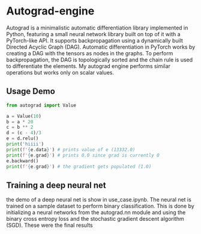# Autograd-engine
Autograd is a minimalistic automatic differentiation library implemented in Python, featuring a small neural network library built on top of it with a PyTorch-like API. It supports backpropagation using a dynamically built Directed Acyclic Graph (DAG). Automatic differentiation in PyTorch works by creating a DAG with the tensors as nodes in the graphs. To perform backpropagation, the DAG is topologically sorted and the chain rule is used to differentiate the elements. My autograd engine performs similar operations but works only on scalar values.

<h2> Usage Demo </h2>

``` python
from autograd import Value

a = Value(10)
b = a * 20
c = b ** 2
d = (c - 4)/3
e = d.relu()
print('hiiii')
print(f'{e.data}') # prints value of e (13332.0)
print(f'{e.grad}') # prints 0.0 since grad is currently 0
e.backward()
print(f'{e.grad}') # the gradient gets populated (1.0)
```
<h2> Training a deep neural net </h2>

the demo of a deep neural net is show in use_case.ipynb. The neural net is trained on a sample dataset to perform binary classification. This is done by initializing a neural networks from the autograd.nn module and using the binary cross entropy loss and the stochastic gradient descent algorithm (SGD). These were the final results
